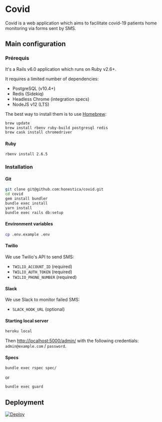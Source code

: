 # Covid

Covid is a web application which aims to facilitate covid-19 patients home monitoring via forms sent by SMS.

## Main configuration

### Prérequis

It's a Rails v6.0 application which runs on Ruby v2.6+.

It requires a limited number of dependencies:

- PostgreSQL (v10.4+)
- Redis (Sidekiq)
- Headless Chrome (integration specs)
- NodeJS v12 (LTS)

The best way to install them is to use [Homebrew](https://brew.sh/index_fr.html):

```bash
brew update
brew install rbenv ruby-build postgresql redis
brew cask install chromedriver
```

#### Ruby

```bash
rbenv install 2.6.5
```

### Installation

#### Git

```bash
git clone git@github.com:honestica/covid.git
cd covid
gem install bundler
bundle exec install
yarn install
bundle exec rails db:setup
```

#### Environment variables

```bash
cp .env.example .env
```

#### Twilio

We use Twilio's API to send SMS:
- `TWILIO_ACCOUNT_ID` (required)
- `TWILIO_AUTH_TOKEN` (required)
- `TWILIO_PHONE_NUMBER` (required)

#### Slack

We use Slack to monitor failed SMS:
- `SLACK_HOOK_URL` (optional)

#### Starting local server

```bash
heroku local
```

Then [http://localhost:5000/admin/](http://localhost:5000/admin/) with the following credentials: `admin@example.com` / `password`.


#### Specs

```bash
bundle exec rspec spec/
```

or

```bash
bundle exec guard
```

## Deployment

[![Deploy](https://www.herokucdn.com/deploy/button.svg)](https://heroku.com/deploy)